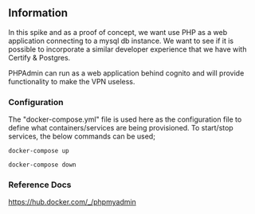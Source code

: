 ## Information

In this spike and as a proof of concept, we want use PHP as a web application connecting to a mysql db instance. We want to see if it is possible to incorporate a similar developer experience that we have with Certify & Postgres.

PHPAdmin can run as a web application behind cognito and will provide functionality to make the VPN useless.

### Configuration

The "docker-compose.yml" file is used here as the configuration file to define what containers/services are being provisioned. To start/stop services, the below commands can be used;

```
docker-compose up

docker-compose down
```

### Reference Docs
 
https://hub.docker.com/_/phpmyadmin 